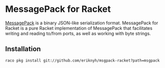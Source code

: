 MessagePack for Racket
======================

[MessagePack][] is a binary JSON-like serialization format. MessagePack for
Racket is a pure Racket implementation of MessagePack that facilitates writing
and reading to/from ports, as well as working with byte strings.

Installation
------------

    raco pkg install git://github.com/eriknyh/msgpack-racket?path=msgpack

[MessagePack]:http://msgpack.org/
